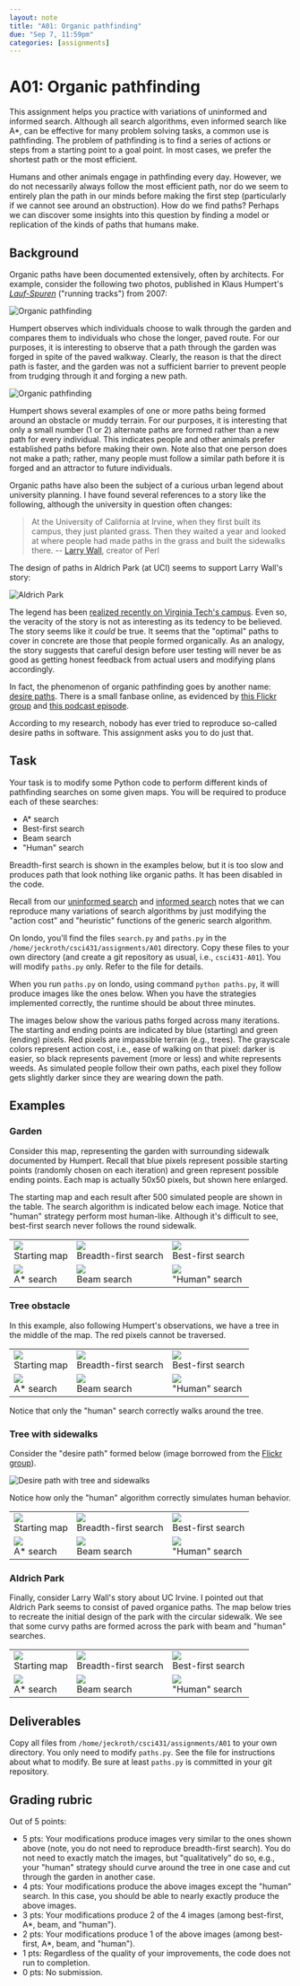 ```yaml
---
layout: note
title: "A01: Organic pathfinding"
due: "Sep 7, 11:59pm"
categories: [assignments]
---
```


# A01: Organic pathfinding

This assignment helps you practice with variations of uninformed and informed search. Although all search algorithms, even informed search like A\*, can be effective for many problem solving tasks, a common use is pathfinding. The problem of pathfinding is to find a series of actions or steps from a starting point to a goal point. In most cases, we prefer the shortest path or the most efficient.

Humans and other animals engage in pathfinding every day. However, we do not necessarily always follow the most efficient path, nor do we seem to entirely plan the path in our minds before making the first step (particularly if we cannot see around an obstruction). How do we find paths? Perhaps we can discover some insights into this question by finding a model or replication of the kinds of paths that humans make.

## Background

Organic paths have been documented extensively, often by architects. For example, consider the following two photos, published in Klaus Humpert's [*Lauf-Spuren*](http://www.edition-et.de/images/laufspuren.pdf) ("running tracks") from 2007:

![Organic pathfinding](/images/organic-pathfinding-2.png)

Humpert observes which individuals choose to walk through the garden and compares them to individuals who chose the longer, paved route. For our purposes, it is interesting to observe that a path through the garden was forged in spite of the paved walkway. Clearly, the reason is that the direct path is faster, and the garden was not a sufficient barrier to prevent people from trudging through it and forging a new path.

![Organic pathfinding](/images/organic-pathfinding-1.png)

Humpert shows several examples of one or more paths being formed around an obstacle or muddy terrain. For our purposes, it is interesting that only a small number (1 or 2) alternate paths are formed rather than a new path for every individual. This indicates people and other animals prefer established paths before making their own. Note also that one person does not make a path; rather, many people must follow a similar path before it is forged and an attractor to future individuals.

Organic paths have also been the subject of a curious urban legend about university planning. I have found several references to a story like the following, although the university in question often changes:

> At the University of California at Irvine, when they first built its
> campus, they just planted grass. Then they waited a year and looked
> at where people had made paths in the grass and built the sidewalks
> there. --
> [Larry Wall](http://www.softpanorama.org/People/Wall/larry_wall_articles_and_interviews.shtml),
> creator of Perl

The design of paths in Aldrich Park (at UCI) seems to support Larry Wall's story:

![Aldrich Park](/images/organic-pathfinding-aldrich-park.png)

The legend has been [realized recently on Virginia Tech's campus](http://www.vtnews.vt.edu/articles/2014/08/080514-vpa-drillfieldpaths.html). Even so, the veracity of the story is not as interesting as its tedency to be believed. The story seems like it *could* be true. It seems that the "optimal" paths to cover in concrete are those that people formed organically. As an analogy, the story suggests that careful design before user testing will never be as good as getting honest feedback from actual users and modifying plans accordingly.

In fact, the phenomenon of organic pathfinding goes by another name: [desire paths](https://en.wikipedia.org/wiki/Desire_path). There is a small fanbase online, as evidenced by [this Flickr group](https://www.flickr.com/groups/desire_paths/) and [this podcast episode](http://99percentinvisible.org/article/least-resistance-desire-paths-can-lead-better-design/).

According to my research, nobody has ever tried to reproduce so-called desire paths in software. This assignment asks you to do just that.

## Task

Your task is to modify some Python code to perform different kinds of pathfinding searches on some given maps. You will be required to produce each of these searches:

- A\* search
- Best-first search
- Beam search
- "Human" search

Breadth-first search is shown in the examples below, but it is too slow and produces path that look nothing like organic paths. It has been disabled in the code.

Recall from our [uninformed search](/notes/uninformed-search.html) and [informed search](/notes/informed-search.html) notes that we can reproduce many variations of search algorithms by just modifying the "action cost" and "heuristic" functions of the generic search algorithm.

On londo, you'll find the files `search.py` and `paths.py` in the `/home/jeckroth/csci431/assignments/A01` directory. Copy these files to your own directory (and create a git repository as usual, i.e., `csci431-A01`). You will modify `paths.py` only. Refer to the file for details.

When you run `paths.py` on londo, using command `python paths.py`, it will produce images like the ones below. When you have the strategies implemented correctly, the runtime should be about three minutes.

The images below show the various paths forged across many iterations. The starting and ending points are indicated by blue (starting) and green (ending) pixels. Red pixels are impassible terrain (e.g., trees). The grayscale colors represent action cost, i.e., ease of walking on that pixel: darker is easier, so black represents pavement (more or less) and white represents weeds. As simulated people follow their own paths, each pixel they follow gets slightly darker since they are wearing down the path.

## Examples

### Garden

Consider this map, representing the garden with surrounding sidewalk documented by Humpert. Recall that blue pixels represent possible starting points (randomly chosen on each iteration) and green represent possible ending points. Each map is actually 50x50 pixels, but shown here enlarged.

The starting map and each result after 500 simulated people are shown in the table. The search algorithm is indicated below each image. Notice that "human" strategy perform most human-like. Although it's difficult to see, best-first search never follows the round sidewalk.

<table width="100%">
<tr>
<td><img src="/images/road-config-garden.png" /><br/>Starting map</td>
<td><img src="/images/road-config-garden-bfs.png" /><br/>Breadth-first search</td>
<td><img src="/images/road-config-garden-best-first.png" /><br/>Best-first search</td>
</tr>
<tr>
<td><img src="/images/road-config-garden-astar.png" /><br/>A* search</td>
<td><img src="/images/road-config-garden-beam.png" /><br/>Beam search</td>
<td><img src="/images/road-config-garden-human.png" /><br/>"Human" search</td>
</tr>
</table>

### Tree obstacle

In this example, also following Humpert's observations, we have a tree in the middle of the map. The red pixels cannot be traversed.

<table width="100%">
<tr>
<td><img src="/images/road-config-tree.png" /><br/>Starting map</td>
<td><img src="/images/road-config-tree-bfs.png" /><br/>Breadth-first search</td>
<td><img src="/images/road-config-tree-best-first.png" /><br/>Best-first search</td>
</tr>
<tr>
<td><img src="/images/road-config-tree-astar.png" /><br/>A* search</td>
<td><img src="/images/road-config-tree-beam.png" /><br/>Beam search</td>
<td><img src="/images/road-config-tree-human.png" /><br/>"Human" search</td>
</tr>
</table>

Notice that only the "human" search correctly walks around the tree.

### Tree with sidewalks

Consider the "desire path" formed below (image borrowed from the [Flickr group](https://www.flickr.com/groups/desire_paths/)).

![Desire path with tree and sidewalks](/images/organic-pathfinding-tree-sidewalks.jpg)

Notice how only the "human" algorithm correctly simulates human behavior.

<table width="100%">
<tr>
<td><img src="/images/road-config-tree-sidewalks.png" /><br/>Starting map</td>
<td><img src="/images/road-config-tree-sidewalks-bfs.png" /><br/>Breadth-first search</td>
<td><img src="/images/road-config-tree-sidewalks-best-first.png" /><br/>Best-first search</td>
</tr>
<tr>
<td><img src="/images/road-config-tree-sidewalks-astar.png" /><br/>A* search</td>
<td><img src="/images/road-config-tree-sidewalks-beam.png" /><br/>Beam search</td>
<td><img src="/images/road-config-tree-sidewalks-human.png" /><br/>"Human" search</td>
</tr>
</table>

### Aldrich Park

Finally, consider Larry Wall's story about UC Irvine. I pointed out that Aldrich Park seems to consist of paved organice paths. The map below tries to recreate the initial design of the park with the circular sidewalk. We see that some curvy paths are formed across the park with beam and "human" searches.


<table width="100%">
<tr>
<td><img src="/images/road-config-aldrich-park.png" /><br/>Starting map</td>
<td><img src="/images/road-config-aldrich-park-bfs.png" /><br/>Breadth-first search</td>
<td><img src="/images/road-config-aldrich-park-best-first.png" /><br/>Best-first search</td>
</tr>
<tr>
<td><img src="/images/road-config-aldrich-park-astar.png" /><br/>A* search</td>
<td><img src="/images/road-config-aldrich-park-beam.png" /><br/>Beam search</td>
<td><img src="/images/road-config-aldrich-park-human.png" /><br/>"Human" search</td>
</tr>
</table>

## Deliverables

Copy all files from `/home/jeckroth/csci431/assignments/A01` to your own directory. You only need to modify `paths.py`. See the file for instructions about what to modify. Be sure at least `paths.py` is committed in your git repository.

## Grading rubric

Out of 5 points:

- 5 pts: Your modifications produce images very similar to the ones shown above (note, you do not need to reproduce breadth-first search). You do not need to exactly match the images, but "qualitatively" do so, e.g., your "human" strategy should curve around the tree in one case and cut through the garden in another case.
- 4 pts: Your modifications produce the above images except the "human" search. In this case, you should be able to nearly exactly produce the above images.
- 3 pts: Your modifications produce 2 of the 4 images (among best-first, A\*, beam, and "human").
- 2 pts: Your modifications produce 1 of the above images (among best-first, A\*, beam, and "human").
- 1 pts: Regardless of the quality of your improvements, the code does not run to completion.
- 0 pts: No submission.

